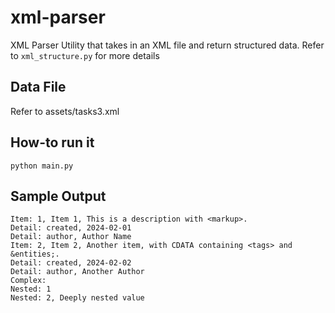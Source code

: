 # xml-parser
XML Parser Utility that takes in an XML file and return structured data. Refer to ```xml_structure.py``` for more details

## Data File
Refer to assets/tasks3.xml

## How-to run it
```python main.py```

## Sample Output
```
Item: 1, Item 1, This is a description with <markup>.
Detail: created, 2024-02-01
Detail: author, Author Name
Item: 2, Item 2, Another item, with CDATA containing <tags> and &entities;.
Detail: created, 2024-02-02
Detail: author, Another Author
Complex:
Nested: 1
Nested: 2, Deeply nested value
```
